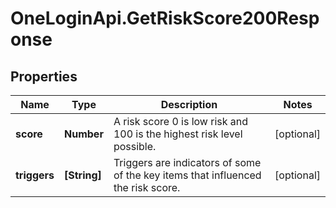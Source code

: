 # OneLoginApi.GetRiskScore200Response

## Properties

Name | Type | Description | Notes
------------ | ------------- | ------------- | -------------
**score** | **Number** | A risk score 0 is low risk and 100 is the highest risk level possible. | [optional] 
**triggers** | **[String]** | Triggers are indicators of some of the key items that influenced the risk score. | [optional] 


